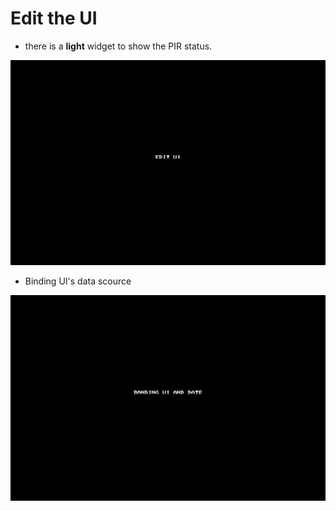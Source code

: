 # Edit the UI

- there is a **light** widget to show the PIR status.

![](./doc/pic/startkit/create_ui.gif)  

- Binding UI's data scource
 
 ![](./doc/pic/startkit/binding_ui.gif)
